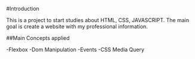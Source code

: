 #Introduction

This is a project to start studies about HTML, CSS, JAVASCRIPT.
The main goal is create a website with my professional information.


##Main Concepts applied

-Flexbox
-Dom Manipulation
-Events
-CSS Media Query